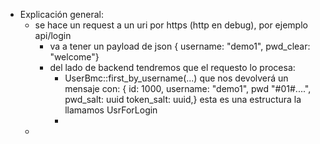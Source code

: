 - Explicación general:
	- se hace un request a un uri por https (http en debug), por ejemplo api/login
		- va a tener un payload de json { username: "demo1", pwd_clear: "welcome"}
		- del lado de backend tendremos que el requesto lo procesa:
			- UserBmc::first_by_username(...) que nos devolverá un mensaje con: { id: 1000, username: "demo1", pwd "\#01\#....", pwd_salt: uuid token_salt: uuid,} esta es una estructura la llamamos UsrForLogin
			-
	-